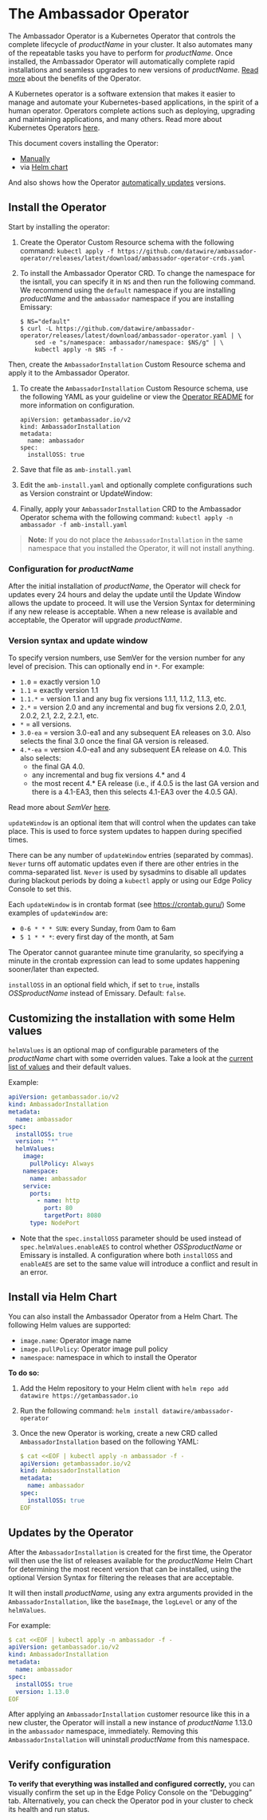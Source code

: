 # The Ambassador Operator

The Ambassador Operator is a Kubernetes Operator that controls the
complete lifecycle of $productName$ in your cluster. It also
automates many of the repeatable tasks you have to perform for $productName$. Once installed, the Ambassador Operator will automatically complete rapid
installations and seamless upgrades to new versions of $productName$.  [Read
more](https://github.com/datawire/ambassador-operator/blob/master/README.md)
about the benefits of the Operator.

A Kubernetes operator is a software extension that makes it easier to manage and automate your
Kubernetes-based applications, in the spirit of a human operator. Operators complete actions such
as deploying, upgrading and maintaining applications, and many others. Read more about Kubernetes
Operators [here](https://kubernetes.io/docs/concepts/extend-kubernetes/operator/).

This document covers installing the Operator:

* [Manually](#install-the-operator)
* via [Helm chart](#install-via-helm-chart)

And also shows how the Operator [automatically
updates](#updates-by-the-operator) versions.

## Install the Operator

Start by installing the operator:

1. Create the Operator Custom Resource schema with the following command:
   `kubectl apply -f https://github.com/datawire/ambassador-operator/releases/latest/download/ambassador-operator-crds.yaml`
2. To install the Ambassador Operator CRD. To change the namespace for the isntall, you can specify it in `NS` and then run the following command. We recommend using the `default` namespace if you are installing $productName$ and the `ambassador` namespace if you are installing Emissary:

    ```
    $ NS="default"
    $ curl -L https://github.com/datawire/ambassador-operator/releases/latest/download/ambassador-operator.yaml | \
        sed -e "s/namespace: ambassador/namespace: $NS/g" | \
        kubectl apply -n $NS -f -
    ```

Then, create the `AmbassadorInstallation` Custom Resource schema and apply it to the Ambassador Operator.

1. To create the `AmbassadorInstallation` Custom Resource schema, use
   the following YAML as your guideline or view the [Operator README](https://github.com/datawire/ambassador-operator) for more information on configuration.

    ```
    apiVersion: getambassador.io/v2
    kind: AmbassadorInstallation
    metadata:
      name: ambassador
    spec:
      installOSS: true
   ```

2. Save that file as `amb-install.yaml`
3. Edit the `amb-install.yaml` and optionally complete configurations such as Version constraint or UpdateWindow:
4. Finally, apply your `AmbassadorInstallation` CRD to the Ambassador Operator schema
   with the following command: `kubectl apply -n ambassador -f amb-install.yaml`

> **Note:** If you do not place the `AmbassadorInstallation` in the same namespace that you installed the Operator, it will not install anything.

### Configuration for $productName$

After the initial installation of $productName$, the Operator will check for updates every 24 hours and
delay the update until the Update Window allows the update to proceed. It will use the Version Syntax for
determining if any new release is acceptable. When a new release is available and acceptable, the Operator
will upgrade $productName$.

### Version syntax and update window

To specify version numbers, use SemVer for the version number for any level of
precision. This can optionally end in `*`.  For example:

  * `1.0` = exactly version 1.0
  * `1.1` = exactly version 1.1
  * `1.1.*` = version 1.1 and any bug fix versions 1.1.1, 1.1.2, 1.1.3, etc.
  * `2.*` = version 2.0 and any incremental and bug fix versions 2.0, 2.0.1, 2.0.2, 2.1, 2.2, 2.2.1, etc.
  * `*` = all versions.
  * `3.0-ea` = version 3.0-ea1 and any subsequent EA releases on 3.0. Also selects the final 3.0 once the
    final GA version is released.
  * `4.*-ea` = version 4.0-ea1 and any subsequent EA release on 4.0. This also selects:
      * the final GA 4.0.
      * any incremental and bug fix versions 4.* and 4
      * the most recent 4.* EA release (i.e., if 4.0.5 is the last GA version and
        there is a 4.1-EA3, then this selects 4.1-EA3 over the 4.0.5 GA).

Read more about _SemVer_ [here](https://github.com/Masterminds/semver#basic-comparisons).

`updateWindow` is an optional item that will control when the updates can take
place. This is used to force system updates to happen during specified times.

There can be any number of `updateWindow` entries (separated by commas).
`Never` turns off automatic updates even if there are other entries in the
comma-separated list. `Never` is used by sysadmins to disable all updates during
blackout periods by doing a `kubectl` apply or using our Edge Policy Console to
set this.

Each `updateWindow` is in crontab format (see https://crontab.guru/) Some
examples of `updateWindow` are:

* `0-6 * * * SUN`: every Sunday, from 0am to 6am
* `5 1 * * *`: every first day of the month, at 5am

The Operator cannot guarantee minute time granularity, so specifying a minute in the crontab
expression can lead to some updates happening sooner/later than expected.

`installOSS` in an optional field which, if set to `true`, installs $OSSproductName$ instead of
Emissary.
Default: `false`.

## Customizing the installation with some Helm values

`helmValues` is an optional map of configurable parameters of the $productName$ chart
with some overriden values. Take a look at the [current list of values](https://github.com/emissary-ingress/emissary/blob/v2.1.0/charts/emissary-ingress/README.md)
and their default values.

Example:

```yaml
apiVersion: getambassador.io/v2
kind: AmbassadorInstallation
metadata:
  name: ambassador
spec:
  installOSS: true
  version: "*"
  helmValues:
    image:
      pullPolicy: Always
    namespace:
      name: ambassador
    service:
      ports:
        - name: http
          port: 80
          targetPort: 8080
      type: NodePort
```

* Note that the `spec.installOSS` parameter should be used instead of `spec.helmValues.enableAES` to control whether
  $OSSproductName$ or Emissary is installed. A configuration where both `installOSS` and `enableAES` are set to the same value will
  introduce a conflict and result in an error.

## Install via Helm Chart

You can also install the Ambassador Operator from a Helm Chart. The following Helm values are supported:

* `image.name`: Operator image name
* `image.pullPolicy`: Operator image pull policy
* `namespace`: namespace in which to install the Operator

**To do so:**

1. Add the Helm repository to your Helm client with `helm repo add datawire https://getambassador.io`
2. Run the following command: `helm install datawire/ambassador-operator`
3. Once the new Operator is working, create a new CRD called `AmbassadorInstallation` based on the following YAML:

    ```yaml
    $ cat <<EOF | kubectl apply -n ambassador -f -
    apiVersion: getambassador.io/v2
    kind: AmbassadorInstallation
    metadata:
      name: ambassador
    spec:
      installOSS: true
    EOF
    ```

## Updates by the Operator

After the `AmbassadorInstallation` is created for the first time, the Operator
will then use the list of releases available for the $productName$ Helm Chart for
determining the most recent version that can be installed, using the optional
Version Syntax for filtering the releases that are acceptable.

It will then install $productName$, using any extra arguments provided in the `AmbassadorInstallation`,
like the `baseImage`, the `logLevel` or any of the `helmValues`.

For example:

```yaml
$ cat <<EOF | kubectl apply -n ambassador -f -
apiVersion: getambassador.io/v2
kind: AmbassadorInstallation
metadata:
  name: ambassador
spec:
  installOSS: true
  version: 1.13.0
EOF
```

After applying an `AmbassadorInstallation` customer resource like this in a new cluster, the Operator will install a new instance of $productName$ 1.13.0 in the `ambassador` namespace, immediately. Removing this `AmbassadorInstallation` will uninstall $productName$ from this namespace.

## Verify configuration

**To verify that everything was installed and configured correctly,** you can visually confirm the set up in the Edge Policy Console on the “Debugging” tab. Alternatively, you can check the Operator pod in your cluster to check its health and run status.
